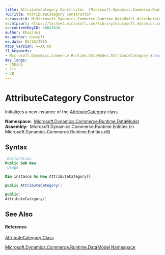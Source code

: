 ```yaml
---
title: AttributeCategory Constructor  (Microsoft.Dynamics.Commerce.Runtime.DataModel)
TOCTitle: AttributeCategory Constructor
ms:assetid: M:Microsoft.Dynamics.Commerce.Runtime.DataModel.AttributeCategory.#ctor
ms:mtpsurl: https://technet.microsoft.com/library/microsoft.dynamics.commerce.runtime.datamodel.attributecategory.attributecategory(v=AX.60)
ms:contentKeyID: 49847036
author: Khairunj
ms.author: daxcpft
ms.date: 05/18/2015
mtps_version: v=AX.60
f1_keywords:
- Microsoft.Dynamics.Commerce.Runtime.DataModel.AttributeCategory.#ctor
dev_langs:
- CSharp
- C++
- VB
---
```


# AttributeCategory Constructor

Initializes a new instance of the [AttributeCategory](attributecategory-class-microsoft-dynamics-commerce-runtime-datamodel.md) class.

**Namespace:**  [Microsoft.Dynamics.Commerce.Runtime.DataModel](microsoft-dynamics-commerce-runtime-datamodel-namespace.md)  
**Assembly:**  Microsoft.Dynamics.Commerce.Runtime.Entities (in Microsoft.Dynamics.Commerce.Runtime.Entities.dll)

## Syntax

``` vb
'Declaration
Public Sub New
'Usage

Dim instance As New AttributeCategory()
```

``` csharp
public AttributeCategory()
```

``` c++
public:
AttributeCategory()
```

## See Also

#### Reference

[AttributeCategory Class](attributecategory-class-microsoft-dynamics-commerce-runtime-datamodel.md)

[Microsoft.Dynamics.Commerce.Runtime.DataModel Namespace](microsoft-dynamics-commerce-runtime-datamodel-namespace.md)

